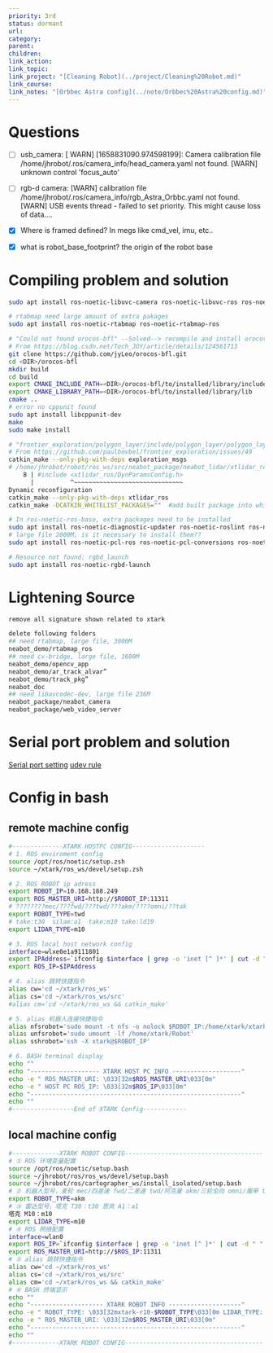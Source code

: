 ```yaml
---
priority: 3rd
status: dormant
url: 
category: 
parent: 
children: 
link_action: 
link_topic: 
link_project: "[Cleaning Robot](../project/Cleaning%20Robot.md)"
link_course: 
link_notes: "[Orbbec Astra config](../note/Orbbec%20Astra%20config.md)"
---
```


# Questions

- [ ]  usb_camera:
[ WARN] [1658831090.974598199]: Camera calibration file /home/jhrobot/.ros/camera_info/head_camera.yaml not found.
[WARN] unknown control 'focus_auto'
- [ ]  rgb-d camera:
[WARN] calibration file /home/jhrobot/.ros/camera_info/rgb_Astra_Orbbc.yaml not found.
[WARN] USB events thread - failed to set priority. This might cause loss of data....
- [x]  Where is framed defined? In megs like cmd_vel, imu, etc..
- [x]  what is robot_base_footprint? the origin of the robot base


#  Compiling problem and solution

```bash
sudo apt install ros-noetic-libuvc-camera ros-noetic-libuvc-ros ros-noetic-costmap-2d ros-noetic-move-base ros-noetic-move-base-msgs ros-noetic-async-web-server-cpp 

# rtabmap need large amount of extra pakages 
sudo apt install ros-noetic-rtabmap ros-noetic-rtabmap-ros

# "Could not found orocos-bfl" --Solved--> recompile and install orocos-bfl ( a Bayesian Filter Library) 
# From https://blog.csdn.net/Tech_JOY/article/details/124561713
git clone https://github.com/jyLeo/orocos-bfl.git
cd <DIR>/orocos-bfl
mkdir build
cd build
export CMAKE_INCLUDE_PATH=<DIR>/orocos-bfl/to/installed/library/include
export CMAKE_LIBRARY_PATH=<DIR>/orocos-bfl/to/installed/library/lib
cmake ..
# error no cppunit found
sudo apt install libcppunit-dev
make
sudo make install

# "frontier_exploration/polygon_layer/include/polygon_layer/polygon_layer.h:9:10: fatal error: exploration_msgs/SetPolygon.h: No such file or directory"
# From https://github.com/paulbovbel/frontier_exploration/issues/49
catkin_make --only-pkg-with-deps exploration_msgs 
# /home/jhrobot/robot/ros_ws/src/neabot_package/neabot_lidar/xtlidar_ros/src/xtlidar_node.cpp:8:10: fatal error: xtlidar_ros/DynParamsConfig.h: No such file or directory
    8 | #include <xtlidar_ros/DynParamsConfig.h>
      |          ^~~~~~~~~~~~~~~~~~~~~~~~~~~~~~~
Dynamic reconfiguration
catkin_make --only-pkg-with-deps xtlidar_ros
catkin_make -DCATKIN_WHITELIST_PACKAGES=""  #add built package into whitelist

# In ros-noetic-ros-base, extra packages need to be installed
sudo apt install ros-noetic-diagnostic-updater ros-noetic-roslint ros-noetic-filters 
# large file 2000M, is it necessary to install them??
sudo apt install ros-noetic-pcl-ros ros-noetic-pcl-conversions ros-noetic-pcl-msgs

# Resource not found: rgbd_launch
sudo apt install ros-noetic-rgbd-launch
```

#  Lightening Source

```bash
remove all signature shown related to xtark

delete following folders
## need rtabmap, large file, 3000M
neabot_demo/rtabmap_ros
## need cv-bridge, large file, 1600M
neabot_demo/opencv_app 
neabot_demo/ar_track_alvar”
neabot_demo/track_pkg”
neabot_doc
## need libavcodec-dev, large file 236M
neabot_package/neabot_camera
neabot_package/web_video_server
```

#  Serial port problem and solution

[Serial port setting](https://www.notion.so/Serial-port-setting-aec3d6c266754d118ebf507672e4d796) 
[udev rule](https://www.notion.so/udev-rule-f58414b6252049f3906606464547abd1) 

# Config in bash

## remote machine config
```bash
#--------------XTARK HOSTPC CONFIG--------------------
# 1. ROS enviroment config
source /opt/ros/noetic/setup.zsh
source ~/xtark/ros_ws/devel/setup.zsh

# 2. ROS ROBOT ip adress
export ROBOT_IP=10.168.188.249
export ROS_MASTER_URI=http://$ROBOT_IP:11311
# ????????mec/???fwd/???twd/???akm/????omni/??tak 
export ROBOT_TYPE=twd
# take:t30  silam:a1  take:m10 take:ld19
export LIDAR_TYPE=m10

# 3. ROS local host network config
interface=wlxe0e1a9111801
export IPAddress=`ifconfig $interface | grep -o 'inet [^ ]*' | cut -d " " -f2`
export ROS_IP=$IPAddress

# 4. alias 跳转快捷指令
alias cw='cd ~/xtark/ros_ws'
alias cs='cd ~/xtark/ros_ws/src'
#alias cm='cd ~/xtark/ros_ws && catkin_make'

# 5. alias 机器人连接快捷指令
alias nfsrobot='sudo mount -t nfs -o nolock $ROBOT_IP:/home/xtark/xtark /home/xtark/Robot'
alias unfsrobot='sudo umount -lf /home/xtark/Robot'
alias sshrobot='ssh -X xtark@$ROBOT_IP'

# 6. BASH terminal display
echo ""
echo "------------------- XTARK HOST PC INFO -------------------"
echo -e " ROS_MASTER_URI: \033[32m$ROS_MASTER_URI\033[0m"
echo -e " HOST PC ROS_IP: \033[32m$ROS_IP\033[0m"
echo "----------------------------------------------------------"
echo ""
#-----------------End of XTARK Config------------
```

## local machine config

```bash
#-------------XTARK ROBOT CONFIG--------------------------------------
# ① ROS 环境变量配置
source /opt/ros/noetic/setup.bash
source ~/jhrobot/ros/ros_ws/devel/setup.bash
source ~/jhrobot/ros/cartographer_ws/install_isolated/setup.bash
# ② 机器人型号，麦轮 mec/四差速 fwd/二差速 twd/阿克曼 akm/三轮全向 omni/履带 tak
export ROBOT_TYPE=akm
# ③ 雷达型号，塔克 T30：t30 思岚 A1：a1
塔克 M10：m10
export LIDAR_TYPE=m10
# ④ ROS 网络配置
interface=wlan0
export ROS_IP=`ifconfig $interface | grep -o 'inet [^ ]*' | cut -d " " -f2`
export ROS_MASTER_URI=http://$ROS_IP:11311
# ⑤ alias 跳转快捷指令
alias cw='cd ~/xtark/ros_ws'
alias cs='cd ~/xtark/ros_ws/src'
alias cm='cd ~/xtark/ros_ws && catkin_make'
# ⑥ BASH 终端显示
echo ""
echo "-------------------- XTARK ROBOT INFO --------------------"
echo -e " ROBOT_TYPE: \033[32mxtark-r10-$ROBOT_TYPE\033[0m LIDAR_TYPE: \033[32m$LIDAR_TYPE\033[0m"
echo -e " ROS_MASTER_URI: \033[32m$ROS_MASTER_URI\033[0m"
echo "----------------------------------------------------------"
echo ""
#-------------XTARK ROBOT CONFIG--------------------------------------
```